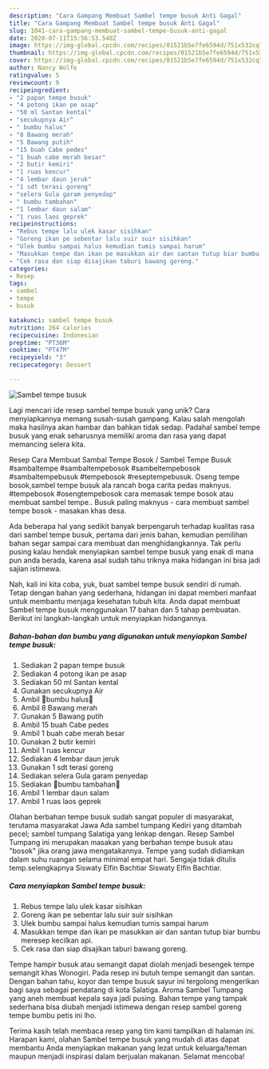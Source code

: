 ```yaml
---
description: "Cara Gampang Membuat Sambel tempe busuk Anti Gagal"
title: "Cara Gampang Membuat Sambel tempe busuk Anti Gagal"
slug: 1041-cara-gampang-membuat-sambel-tempe-busuk-anti-gagal
date: 2020-07-11T15:56:53.548Z
image: https://img-global.cpcdn.com/recipes/01521b5e7fe6594d/751x532cq70/sambel-tempe-busuk-foto-resep-utama.jpg
thumbnail: https://img-global.cpcdn.com/recipes/01521b5e7fe6594d/751x532cq70/sambel-tempe-busuk-foto-resep-utama.jpg
cover: https://img-global.cpcdn.com/recipes/01521b5e7fe6594d/751x532cq70/sambel-tempe-busuk-foto-resep-utama.jpg
author: Nancy Wolfe
ratingvalue: 5
reviewcount: 9
recipeingredient:
- "2 papan tempe busuk"
- "4 potong ikan pe asap"
- "50 ml Santan kental"
- "secukupnya Air"
- " bumbu halus"
- "8 Bawang merah"
- "5 Bawang putih"
- "15 buah Cabe pedes"
- "1 buah cabe merah besar"
- "2 butir kemiri"
- "1 ruas kencur"
- "4 lembar daun jeruk"
- "1 sdt terasi goreng"
- "selera Gula garam penyedap"
- " bumbu tambahan"
- "1 lembar daun salam"
- "1 ruas laos geprek"
recipeinstructions:
- "Rebus tempe lalu ulek kasar sisihkan"
- "Goreng ikan pe sebentar lalu suir suir sisihkan"
- "Ulek bumbu sampai halus kemudian tumis sampai harum"
- "Masukkan tempe dan ikan pe masukkan air dan santan tutup biar bumbu meresep kecilkan api."
- "Cek rasa dan siap disajikan taburi bawang goreng."
categories:
- Resep
tags:
- sambel
- tempe
- busuk

katakunci: sambel tempe busuk 
nutrition: 264 calories
recipecuisine: Indonesian
preptime: "PT36M"
cooktime: "PT47M"
recipeyield: "3"
recipecategory: Dessert

---
```



![Sambel tempe busuk](https://img-global.cpcdn.com/recipes/01521b5e7fe6594d/751x532cq70/sambel-tempe-busuk-foto-resep-utama.jpg)

Lagi mencari ide resep sambel tempe busuk yang unik? Cara menyiapkannya memang susah-susah gampang. Kalau salah mengolah maka hasilnya akan hambar dan bahkan tidak sedap. Padahal sambel tempe busuk yang enak seharusnya memiliki aroma dan rasa yang dapat memancing selera kita.

Resep Cara Membuat Sambal Tempe Bosok / Sambel Tempe Busuk #sambaltempe #sambaltempebosok #sambeltempebosok #sambaltempebusuk #tempebosok #reseptempebusuk. Oseng tempe bosok,sambel tempe busuk ala rancah boga carita pedas maknyus. #tempebosok #osengtempebosok cara memasak tempe bosok atau membuat sambel tempe.. Busuk paling maknyus - cara membuat sambel tempe bosok - masakan khas desa.

Ada beberapa hal yang sedikit banyak berpengaruh terhadap kualitas rasa dari sambel tempe busuk, pertama dari jenis bahan, kemudian pemilihan bahan segar sampai cara membuat dan menghidangkannya. Tak perlu pusing kalau hendak menyiapkan sambel tempe busuk yang enak di mana pun anda berada, karena asal sudah tahu triknya maka hidangan ini bisa jadi sajian istimewa.


Nah, kali ini kita coba, yuk, buat sambel tempe busuk sendiri di rumah. Tetap dengan bahan yang sederhana, hidangan ini dapat memberi manfaat untuk membantu menjaga kesehatan tubuh kita. Anda dapat membuat Sambel tempe busuk menggunakan 17 bahan dan 5 tahap pembuatan. Berikut ini langkah-langkah untuk menyiapkan hidangannya.

<!--inarticleads1-->

##### Bahan-bahan dan bumbu yang digunakan untuk menyiapkan Sambel tempe busuk:

1. Sediakan 2 papan tempe busuk
1. Sediakan 4 potong ikan pe asap
1. Sediakan 50 ml Santan kental
1. Gunakan secukupnya Air
1. Ambil  🍄bumbu halus🍄
1. Ambil 8 Bawang merah
1. Gunakan 5 Bawang putih
1. Ambil 15 buah Cabe pedes
1. Ambil 1 buah cabe merah besar
1. Gunakan 2 butir kemiri
1. Ambil 1 ruas kencur
1. Sediakan 4 lembar daun jeruk
1. Gunakan 1 sdt terasi goreng
1. Sediakan selera Gula garam penyedap
1. Sediakan  🍄bumbu tambahan🍄
1. Ambil 1 lembar daun salam
1. Ambil 1 ruas laos geprek


Olahan berbahan tempe busuk sudah sangat populer di masyarakat, terutama masyarakat Jawa Ada sambel tumpang Kediri yang ditambah pecel; sambel tumpang Salatiga yang lenkap dengan. Resep Sambel Tumpang ini merupakan masakan yang berbahan tempe busuk atau &#34;bosok&#34; jika orang jawa mengatakannya. Tempe yang sudah didiamkan dalam suhu ruangan selama minimal empat hari. Sengaja tidak ditulis temp.selengkapnya Siswaty Elfin Bachtiar Siswaty Elfin Bachtiar. 

<!--inarticleads2-->

##### Cara menyiapkan Sambel tempe busuk:

1. Rebus tempe lalu ulek kasar sisihkan
1. Goreng ikan pe sebentar lalu suir suir sisihkan
1. Ulek bumbu sampai halus kemudian tumis sampai harum
1. Masukkan tempe dan ikan pe masukkan air dan santan tutup biar bumbu meresep kecilkan api.
1. Cek rasa dan siap disajikan taburi bawang goreng.


Tempe hampir busuk atau semangit dapat diolah menjadi besengek tempe semangit khas Wonogiri. Pada resep ini butuh tempe semangit dan santan. Dengan bahan tahu, koyor dan tempe busuk sayur ini tergolong mengerikan bagi saya sebagai pendatang di kota Salatiga. Aroma Sambel Tumpang yang aneh membuat kepala saya jadi pusing. Bahan tempe yang tampak sederhana bisa diubah menjadi istimewa dengan resep sambel goreng tempe bumbu petis ini lho. 

Terima kasih telah membaca resep yang tim kami tampilkan di halaman ini. Harapan kami, olahan Sambel tempe busuk yang mudah di atas dapat membantu Anda menyiapkan makanan yang lezat untuk keluarga/teman maupun menjadi inspirasi dalam berjualan makanan. Selamat mencoba!
